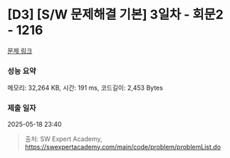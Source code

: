 # [D3] [S/W 문제해결 기본] 3일차 - 회문2 - 1216 

[문제 링크](https://swexpertacademy.com/main/code/problem/problemDetail.do?contestProbId=AV14Rq5aABUCFAYi) 

### 성능 요약

메모리: 32,264 KB, 시간: 191 ms, 코드길이: 2,453 Bytes

### 제출 일자

2025-05-18 23:40



> 출처: SW Expert Academy, https://swexpertacademy.com/main/code/problem/problemList.do